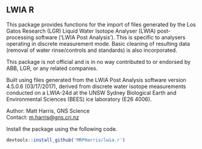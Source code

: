 
## LWIA R

This package provides functions for the import of files generated by the
Los Gatos Research (LGR) Liquid Water Isotope Analyser (LWIA)
post-processing software (‘LWIA Post Analysis’). This is specific to
analysers operating in discrete measurement mode. Basic cleaning of
resulting data (removal of water rinse/controls and standards) is also
incorporated.

This package is not official and is in no way contributed to or endorsed
by ABB, LGR, or any related companies.

Built using files generated from the LWIA Post Analysis software version
4.5.0.6 (03/17/2017), derived from discrete water isotope measurements
conducted on a LWIA-24d at the UNSW Sydney Biological Earth and
Environmental Sciences (BEES) ice laboratory (E26 4006).

Author: Matt Harris, GNS Science  
Contact: <m.harris@gns.cri.nz>

Install the package using the following code.

``` r
devtools::install_github('MRPHarris/lwia.r')
```
